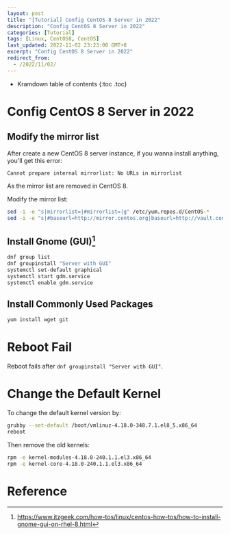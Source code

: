 ```yaml
---
layout: post
title: "[Tutorial] Config CentOS 8 Server in 2022"
description: "Config CentOS 8 Server in 2022"
categories: [Tutorial]
tags: [Linux, CentOS8, CentOS]
last_updated: 2022-11-02 23:23:00 GMT+8
excerpt: "Config CentOS 8 Server in 2022"
redirect_from:
  - /2022/11/02/
---
```


* Kramdown table of contents
{:toc .toc}

# Config CentOS 8 Server in 2022

## Modify the mirror list

After create a new CentOS 8 server instance, if you wanna install anything, you'll get this error:

```
Cannot prepare internal mirrorlist: No URLs in mirrorlist
```

As the mirror list are removed in CentOS 8.

Modify the mirror list:

```bash
sed -i -e "s|mirrorlist=|#mirrorlist=|g" /etc/yum.repos.d/CentOS-*
sed -i -e "s|#baseurl=http://mirror.centos.org|baseurl=http://vault.centos.org|g" /etc/yum.repos.d/CentOS-*
```

## Install Gnome (GUI)[^1]

```bash
dnf group list
dnf groupinstall "Server with GUI"
systemctl set-default graphical
systemctl start gdm.service
systemctl enable gdm.service
```

## Install Commonly Used Packages

```bash
yum install wget git
```

# Reboot Fail

Reboot fails after `dnf groupinstall "Server with GUI"`.

# Change the Default Kernel

To change the default kernel version by:

```bash
grubby --set-default /boot/vmlinuz-4.18.0-348.7.1.el8_5.x86_64
reboot
```

Then remove the old kernels:

```bash
rpm -e kernel-modules-4.18.0-240.1.1.el3.x86_64
rpm -e kernel-core-4.18.0-240.1.1.el3.x86_64
```

# Reference

[^1]: https://www.itzgeek.com/how-tos/linux/centos-how-tos/how-to-install-gnome-gui-on-rhel-8.html
